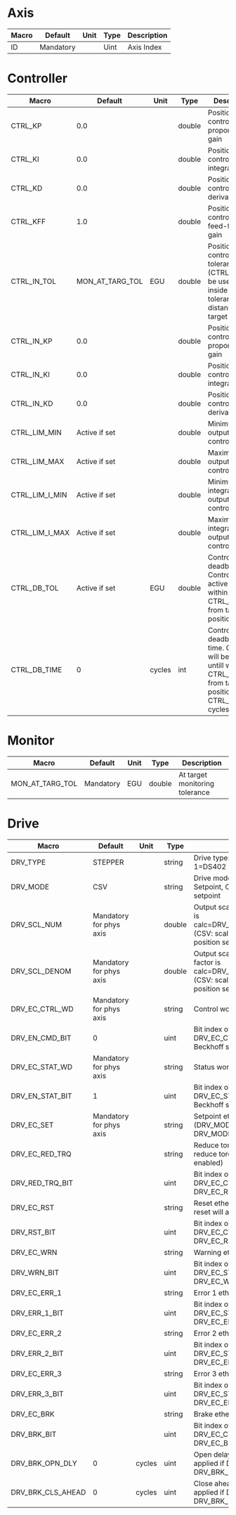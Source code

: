 # Axis

| Macro         | Default    | Unit   | Type  | Description |
|--             |--          |--      |--     |--           |
|ID             | Mandatory  |        | Uint  | Axis Index  | 

# Controller
| Macro         | Default         | Unit   | Type   | Description |
|--             |--               |--      |--      |--           |
|CTRL_KP        | 0.0             |        | double | Position controller proportinal gain |
|CTRL_KI        | 0.0             |        | double | Position controller integral gain    |
|CTRL_KD        | 0.0             |        | double | Position controller derivative gain  |
|CTRL_KFF       | 1.0             |        | double | Position controller feed-forward gain| 
|CTRL_IN_TOL    | MON_AT_TARG_TOL |  EGU   | double | Position inner controller tolerance (CTRL_IN* will be used when inside this tolerance distance to target position)  |
|CTRL_IN_KP     | 0.0             |        | double | Position inner controller proportinal gain |
|CTRL_IN_KI     | 0.0             |        | double | Position inner controller integral gain    |
|CTRL_IN_KD     | 0.0             |        | double | Position inner controller derivative gain  |
|CTRL_LIM_MIN   | Active if set   |        | double | Minimum output of controller               |
|CTRL_LIM_MAX   | Active if set   |        | double | Maximum output of controller               |
|CTRL_LIM_I_MIN | Active if set   |        | double | Minimum integrator output of controller    |
|CTRL_LIM_I_MAX | Active if set   |        | double | Maximum integrator output of controller    |
|CTRL_DB_TOL    | Active if set   |   EGU  | double | Controller deadband. Control will be active untill within CTRL_DB_TOL from target position      |
|CTRL_DB_TIME   | 0               | cycles | int    | Controller deadband filter time. Control will be active untill within CTRL_DB_TOL from target position for CTRL_DB_TIME cycles |

# Monitor

| Macro           | Default   | Unit   | Type   | Description |
|--               |--         |--      |--      |--           |
|MON_AT_TARG_TOL  | Mandatory | EGU    | double | At target monitoring tolerance | 

# Drive

| Macro           | Default                 | Unit   | Type   | Description |
|--               |--                       |--      |--      |--           |
|DRV_TYPE         | STEPPER                 |        | string | Drive type: STEPPER=simple stepper, 1=DS402 (servo, advanced stepper) |
|DRV_MODE         | CSV                     |        | string | Drive mode: CSV=Cyclic Sync. Velocity Setpoint, CSP=Cyclic Sync. Position setpoint|
|DRV_SCL_NUM      | Mandatory for phys axis |        | double | Output scaling numerator. Scale factor is calc=DRV_SCL_NUM/DRV_SCL_DENOM (CSV: scale velo setpoint; CSP: Scale position setpoint) |
|DRV_SCL_DENOM    | Mandatory for phys axis |        | double | Output scaling denominator. Scale factor is calc=DRV_SCL_NUM/DRV_SCL_DENOM (CSV: scale velo setpoint; CSP: Scale position setpoint) |
|DRV_EC_CTRL_WD   | Mandatory for phys axis |        | string | Control word Ethercat link |
|DRV_EN_CMD_BIT   | 0                       |        | uint   | Bit index of enable command in DRV_EC_CTRL_WD. Defaults to 0 (for Beckhoff stepper) |
|DRV_EC_STAT_WD   | Mandatory for phys axis |        | string | Status word Ethercat link |
|DRV_EN_STAT_BIT  | 1                       |        | uint   | Bit index of enabled status in DRV_EC_STAT_WD. Defaults to 1 (for Beckhoff stepper) |
|DRV_EC_SET       | Mandatory for phys axis |        | string | Setpoint ethercat link (DRV_MODE=CSV: Velocity setpoint; DRV_MODE=CSP: Position setpoint) |
|DRV_EC_RED_TRQ   |                         |        | string | Reduce torque ethercat link (if set then reduce torque functionality will be enabled) |
|DRV_RED_TRQ_BIT  |                         |        | uint   | Bit index of reduce torque command in DRV_EC_CTRL_WD (if set then DRV_EC_RED_TRQ will not be used)|
|DRV_EC_RST       |                         |        | string | Reset ethercat link (if set then any axis reset will also set this bit) |
|DRV_RST_BIT      |                         |        | uint   | Bit index of reset command in DRV_EC_CTRL_WD (if set then DRV_EC_RST will not be used)|
|DRV_EC_WRN       |                         |        | string | Warning ethercat link |
|DRV_WRN_BIT      |                         |        | uint   | Bit index of warning status in DRV_EC_STAT_WD (if set then DRV_EC_WRN will not be used)|
|DRV_EC_ERR_1     |                         |        | string | Error 1 ethercat link |
|DRV_ERR_1_BIT    |                         |        | uint   | Bit index of error 1 status in DRV_EC_STAT_WD (if set then DRV_EC_ERR_1 will not be used)|
|DRV_EC_ERR_2     |                         |        | string | Error 2 ethercat link |
|DRV_ERR_2_BIT    |                         |        | uint   | Bit index of error 2 status in DRV_EC_STAT_WD (if set then DRV_EC_ERR_2 will not be used)|
|DRV_EC_ERR_3     |                         |        | string | Error 3 ethercat link |
|DRV_ERR_3_BIT    |                         |        | uint   | Bit index of error 3 status in DRV_EC_STAT_WD (if set then DRV_EC_ERR_3 will not be used)|
|DRV_EC_BRK       |                         |        | string | Brake ethercat link |
|DRV_BRK_BIT      |                         |        | uint   | Bit index of brake command in DRV_EC_CTRL_WD (if set then DRV_EC_BRK will not be used)|
|DRV_BRK_OPN_DLY  | 0                       | cycles | uint   | Open delay time of brake (will only be applied if DRV_EC_BRK or DRV_BRK_BIT is defined)|
|DRV_BRK_CLS_AHEAD| 0                       | cycles | uint   | Close ahead time of brake (will only be applied if DRV_EC_BRK or DRV_BRK_BIT is defined)|
